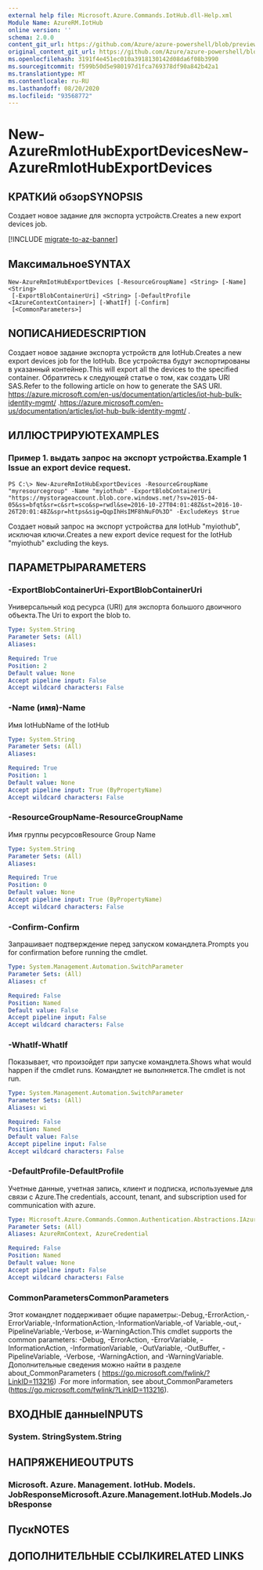 ```yaml
---
external help file: Microsoft.Azure.Commands.IotHub.dll-Help.xml
Module Name: AzureRM.IotHub
online version: ''
schema: 2.0.0
content_git_url: https://github.com/Azure/azure-powershell/blob/preview/src/ResourceManager/IotHub/Commands.IotHub/help/New-AzureRmIotHubExportDevices.md
original_content_git_url: https://github.com/Azure/azure-powershell/blob/preview/src/ResourceManager/IotHub/Commands.IotHub/help/New-AzureRmIotHubExportDevices.md
ms.openlocfilehash: 3191f4e451ec010a3918130142d08da6f08b3990
ms.sourcegitcommit: f599b50d5e980197d1fca769378df90a842b42a1
ms.translationtype: MT
ms.contentlocale: ru-RU
ms.lasthandoff: 08/20/2020
ms.locfileid: "93568772"
---
```

# <span data-ttu-id="571ca-101">New-AzureRmIotHubExportDevices</span><span class="sxs-lookup"><span data-stu-id="571ca-101">New-AzureRmIotHubExportDevices</span></span>

## <span data-ttu-id="571ca-102">КРАТКИй обзор</span><span class="sxs-lookup"><span data-stu-id="571ca-102">SYNOPSIS</span></span>
<span data-ttu-id="571ca-103">Создает новое задание для экспорта устройств.</span><span class="sxs-lookup"><span data-stu-id="571ca-103">Creates a new export devices job.</span></span>

[!INCLUDE [migrate-to-az-banner](../../includes/migrate-to-az-banner.md)]

## <span data-ttu-id="571ca-104">Максимальное</span><span class="sxs-lookup"><span data-stu-id="571ca-104">SYNTAX</span></span>

```
New-AzureRmIotHubExportDevices [-ResourceGroupName] <String> [-Name] <String>
 [-ExportBlobContainerUri] <String> [-DefaultProfile <IAzureContextContainer>] [-WhatIf] [-Confirm]
 [<CommonParameters>]
```

## <span data-ttu-id="571ca-105">NОПИСАНИЕ</span><span class="sxs-lookup"><span data-stu-id="571ca-105">DESCRIPTION</span></span>
<span data-ttu-id="571ca-106">Создает новое задание экспорта устройств для IotHub.</span><span class="sxs-lookup"><span data-stu-id="571ca-106">Creates a new export devices job for the IotHub.</span></span>
<span data-ttu-id="571ca-107">Все устройства будут экспортированы в указанный контейнер.</span><span class="sxs-lookup"><span data-stu-id="571ca-107">This will export all the devices to the specified container.</span></span> <span data-ttu-id="571ca-108">Обратитесь к следующей статье о том, как создать URI SAS.</span><span class="sxs-lookup"><span data-stu-id="571ca-108">Refer to the following article on how to generate the SAS URI.</span></span>
<span data-ttu-id="571ca-109"> https://azure.microsoft.com/en-us/documentation/articles/iot-hub-bulk-identity-mgmt/ .</span><span class="sxs-lookup"><span data-stu-id="571ca-109">https://azure.microsoft.com/en-us/documentation/articles/iot-hub-bulk-identity-mgmt/ .</span></span>

## <span data-ttu-id="571ca-110">ИЛЛЮСТРИРУЮТ</span><span class="sxs-lookup"><span data-stu-id="571ca-110">EXAMPLES</span></span>

### <span data-ttu-id="571ca-111">Пример 1. выдать запрос на экспорт устройства.</span><span class="sxs-lookup"><span data-stu-id="571ca-111">Example 1 Issue an export device request.</span></span>
```
PS C:\> New-AzureRmIotHubExportDevices -ResourceGroupName "myresourcegroup" -Name "myiothub" -ExportBlobContainerUri "https://mystorageaccount.blob.core.windows.net/?sv=2015-04-05&ss=bfqt&sr=c&srt=sco&sp=rwdl&se=2016-10-27T04:01:48Z&st=2016-10-26T20:01:48Z&spr=https&sig=QqpIhHsIMF8hNuFO%3D" -ExcludeKeys $true
```

<span data-ttu-id="571ca-112">Создает новый запрос на экспорт устройства для IotHub "myiothub", исключая ключи.</span><span class="sxs-lookup"><span data-stu-id="571ca-112">Creates a new export device request for the IotHub "myiothub" excluding the keys.</span></span>

## <span data-ttu-id="571ca-113">ПАРАМЕТРЫ</span><span class="sxs-lookup"><span data-stu-id="571ca-113">PARAMETERS</span></span>

### <span data-ttu-id="571ca-114">-ExportBlobContainerUri</span><span class="sxs-lookup"><span data-stu-id="571ca-114">-ExportBlobContainerUri</span></span>
<span data-ttu-id="571ca-115">Универсальный код ресурса (URI) для экспорта большого двоичного объекта.</span><span class="sxs-lookup"><span data-stu-id="571ca-115">The Uri to export the blob to.</span></span> 

```yaml
Type: System.String
Parameter Sets: (All)
Aliases: 

Required: True
Position: 2
Default value: None
Accept pipeline input: False
Accept wildcard characters: False
```

### <span data-ttu-id="571ca-116">-Name (имя)</span><span class="sxs-lookup"><span data-stu-id="571ca-116">-Name</span></span>
<span data-ttu-id="571ca-117">Имя IotHub</span><span class="sxs-lookup"><span data-stu-id="571ca-117">Name of the IotHub</span></span>

```yaml
Type: System.String
Parameter Sets: (All)
Aliases: 

Required: True
Position: 1
Default value: None
Accept pipeline input: True (ByPropertyName)
Accept wildcard characters: False
```

### <span data-ttu-id="571ca-118">-ResourceGroupName</span><span class="sxs-lookup"><span data-stu-id="571ca-118">-ResourceGroupName</span></span>
<span data-ttu-id="571ca-119">Имя группы ресурсов</span><span class="sxs-lookup"><span data-stu-id="571ca-119">Resource Group Name</span></span>

```yaml
Type: System.String
Parameter Sets: (All)
Aliases: 

Required: True
Position: 0
Default value: None
Accept pipeline input: True (ByPropertyName)
Accept wildcard characters: False
```

### <span data-ttu-id="571ca-120">-Confirm</span><span class="sxs-lookup"><span data-stu-id="571ca-120">-Confirm</span></span>
<span data-ttu-id="571ca-121">Запрашивает подтверждение перед запуском командлета.</span><span class="sxs-lookup"><span data-stu-id="571ca-121">Prompts you for confirmation before running the cmdlet.</span></span>

```yaml
Type: System.Management.Automation.SwitchParameter
Parameter Sets: (All)
Aliases: cf

Required: False
Position: Named
Default value: False
Accept pipeline input: False
Accept wildcard characters: False
```

### <span data-ttu-id="571ca-122">-WhatIf</span><span class="sxs-lookup"><span data-stu-id="571ca-122">-WhatIf</span></span>
<span data-ttu-id="571ca-123">Показывает, что произойдет при запуске командлета.</span><span class="sxs-lookup"><span data-stu-id="571ca-123">Shows what would happen if the cmdlet runs.</span></span>
<span data-ttu-id="571ca-124">Командлет не выполняется.</span><span class="sxs-lookup"><span data-stu-id="571ca-124">The cmdlet is not run.</span></span>

```yaml
Type: System.Management.Automation.SwitchParameter
Parameter Sets: (All)
Aliases: wi

Required: False
Position: Named
Default value: False
Accept pipeline input: False
Accept wildcard characters: False
```

### <span data-ttu-id="571ca-125">-DefaultProfile</span><span class="sxs-lookup"><span data-stu-id="571ca-125">-DefaultProfile</span></span>
<span data-ttu-id="571ca-126">Учетные данные, учетная запись, клиент и подписка, используемые для связи с Azure.</span><span class="sxs-lookup"><span data-stu-id="571ca-126">The credentials, account, tenant, and subscription used for communication with azure.</span></span>

```yaml
Type: Microsoft.Azure.Commands.Common.Authentication.Abstractions.IAzureContextContainer
Parameter Sets: (All)
Aliases: AzureRmContext, AzureCredential

Required: False
Position: Named
Default value: None
Accept pipeline input: False
Accept wildcard characters: False
```

### <span data-ttu-id="571ca-127">CommonParameters</span><span class="sxs-lookup"><span data-stu-id="571ca-127">CommonParameters</span></span>
<span data-ttu-id="571ca-128">Этот командлет поддерживает общие параметры:-Debug,-ErrorAction,-ErrorVariable,-InformationAction,-InformationVariable,-of Variable,-out,-PipelineVariable,-Verbose, и-WarningAction.</span><span class="sxs-lookup"><span data-stu-id="571ca-128">This cmdlet supports the common parameters: -Debug, -ErrorAction, -ErrorVariable, -InformationAction, -InformationVariable, -OutVariable, -OutBuffer, -PipelineVariable, -Verbose, -WarningAction, and -WarningVariable.</span></span> <span data-ttu-id="571ca-129">Дополнительные сведения можно найти в разделе about_CommonParameters ( https://go.microsoft.com/fwlink/?LinkID=113216) .</span><span class="sxs-lookup"><span data-stu-id="571ca-129">For more information, see about_CommonParameters (https://go.microsoft.com/fwlink/?LinkID=113216).</span></span>

## <span data-ttu-id="571ca-130">ВХОДНЫЕ данные</span><span class="sxs-lookup"><span data-stu-id="571ca-130">INPUTS</span></span>

### <span data-ttu-id="571ca-131">System. String</span><span class="sxs-lookup"><span data-stu-id="571ca-131">System.String</span></span>

## <span data-ttu-id="571ca-132">НАПРЯЖЕНИЕ</span><span class="sxs-lookup"><span data-stu-id="571ca-132">OUTPUTS</span></span>

### <span data-ttu-id="571ca-133">Microsoft. Azure. Management. IotHub. Models. JobResponse</span><span class="sxs-lookup"><span data-stu-id="571ca-133">Microsoft.Azure.Management.IotHub.Models.JobResponse</span></span>

## <span data-ttu-id="571ca-134">Пуск</span><span class="sxs-lookup"><span data-stu-id="571ca-134">NOTES</span></span>

## <span data-ttu-id="571ca-135">ДОПОЛНИТЕЛЬНЫЕ ССЫЛКИ</span><span class="sxs-lookup"><span data-stu-id="571ca-135">RELATED LINKS</span></span>

